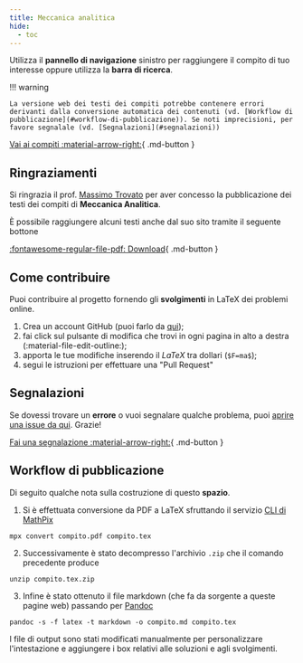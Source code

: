 ```yaml
---
title: Meccanica analitica
hide:
  - toc
---
```


Utilizza il **pannello di navigazione** sinistro per raggiungere il compito di tuo interesse oppure utilizza la **barra di ricerca**.

!!! warning

    La versione web dei testi dei compiti potrebbe contenere errori derivanti dalla conversione automatica dei contenuti (vd. [Workflow di pubblicazione](#workflow-di-pubblicazione)). Se noti imprecisioni, per favore segnalale (vd. [Segnalazioni](#segnalazioni))

[Vai ai compiti :material-arrow-right:](2013-06-13.md){ .md-button }

## Ringraziamenti

Si ringrazia il prof. [Massimo Trovato](https://www.dmi.unict.it/trovato/) per aver concesso la pubblicazione dei testi dei compiti di **Meccanica Analitica**.

È possibile raggiungere alcuni testi anche dal suo sito tramite il seguente bottone

[:fontawesome-regular-file-pdf: Download](https://www.dmi.unict.it/trovato/Testi_compiti.pdf){ .md-button }

## Come contribuire

Puoi contribuire al progetto fornendo gli **svolgimenti** in LaTeX dei problemi online. 

1. Crea un account GitHub (puoi farlo da [qui](https://github.com/signup));
2. fai click sul pulsante di modifica che trovi in ogni pagina in alto a destra (:material-file-edit-outline:);
3. apporta le tue modifiche inserendo il _LaTeX_ tra dollari (`$F=ma$`);
4. segui le istruzioni per effettuare una "Pull Request"

## Segnalazioni

Se dovessi trovare un **errore** o vuoi segnalare qualche problema, puoi [aprire una issue da qui](https://github.com/UNICT-DMI/DFA-compiti/issues/new). Grazie!

[Fai una segnalazione :material-arrow-right:](https://github.com/UNICT-DMI/DFA-compiti/issues/new){ .md-button }

## Workflow di pubblicazione

Di seguito qualche nota sulla costruzione di questo **spazio**.

1. Si è effettuata conversione da PDF a LaTeX sfruttando il servizio [CLI di MathPix](https://mathpix.com/mpx-cli)
```
mpx convert compito.pdf compito.tex
```

2. Successivamente è stato decompresso l'archivio `.zip` che il comando precedente produce 
```
unzip compito.tex.zip
```

3. Infine è stato ottenuto il file markdown (che fa da sorgente a queste pagine web) passando per [Pandoc](https://pandoc.org/)
```
pandoc -s -f latex -t markdown -o compito.md compito.tex
```

I file di output sono stati modificati manualmente per personalizzare l'intestazione e aggiungere i box relativi alle soluzioni e agli svolgimenti.